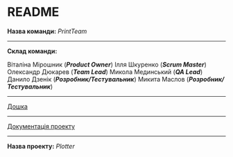 # README

**Назва команди:** *PrintTeam*

---

**Склад команди:**

Віталіна Мірошник (**_Product Owner_**) 
Ілля Шкуренко (**_Scrum Master_**) 
Олександр Дюкарев (**_Team Lead_**) 
Микола Мединський (**_QA Lead_**) 
Данило Дзенік (**_Розробник/Тестувальник_**) 
Микита Маслов (**_Розробник/Тестувальник_**) 

---

[Дошка](https://trello.com/b/WcNKVhkJ/-)

---
 
[Документація проекту](https://docs.google.com/document/d/1Pkr4eVT0JklwIVNANHspvdhejtbpeN4MJKc0MzxfdmQ/)

---

**Назва проекту:** *Plotter*

